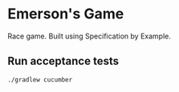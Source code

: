 # Emerson's Game

Race game.  Built using Specification by Example.

## Run acceptance tests

`./gradlew cucumber`
